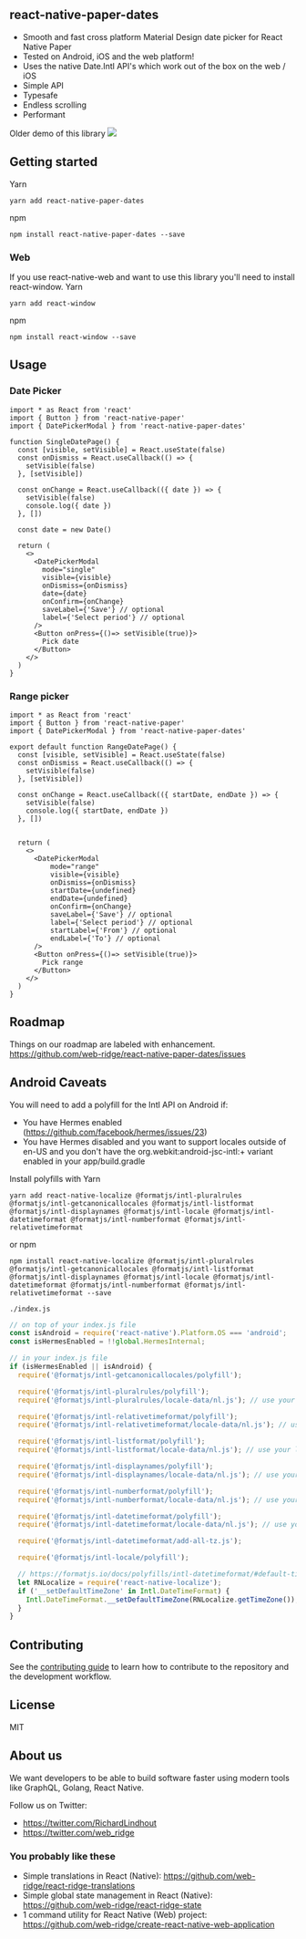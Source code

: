 ## react-native-paper-dates

- Smooth and fast cross platform Material Design date picker for React Native Paper
- Tested on Android, iOS and the web platform!
- Uses the native Date.Intl API's which work out of the box on the web / iOS
- Simple API
- Typesafe
- Endless scrolling
- Performant

Older demo of this library
<img src="https://user-images.githubusercontent.com/6492229/90681177-4970f280-e263-11ea-8257-6810c5166f92.gif"/>

## Getting started

Yarn
```
yarn add react-native-paper-dates
```

npm
```
npm install react-native-paper-dates --save
```

### Web
If you use react-native-web and want to use this library you'll need to install react-window.
Yarn
```
yarn add react-window
```

npm
```
npm install react-window --save
```

## Usage

### Date Picker

```tsx
import * as React from 'react'
import { Button } from 'react-native-paper'
import { DatePickerModal } from 'react-native-paper-dates'

function SingleDatePage() {
  const [visible, setVisible] = React.useState(false)
  const onDismiss = React.useCallback(() => {
    setVisible(false)
  }, [setVisible])

  const onChange = React.useCallback(({ date }) => {
    setVisible(false)
    console.log({ date })
  }, [])

  const date = new Date()

  return (
    <>
      <DatePickerModal
        mode="single"
        visible={visible}
        onDismiss={onDismiss}
        date={date}
        onConfirm={onChange}
        saveLabel={'Save'} // optional
        label={'Select period'} // optional
      />
      <Button onPress={()=> setVisible(true)}>
        Pick date
      </Button>
    </>
  )
}
```

### Range picker
```tsx
import * as React from 'react'
import { Button } from 'react-native-paper'
import { DatePickerModal } from 'react-native-paper-dates'

export default function RangeDatePage() {
  const [visible, setVisible] = React.useState(false)
  const onDismiss = React.useCallback(() => {
    setVisible(false)
  }, [setVisible])

  const onChange = React.useCallback(({ startDate, endDate }) => {
    setVisible(false)
    console.log({ startDate, endDate })
  }, [])


  return (
    <>
      <DatePickerModal
          mode="range"
          visible={visible}
          onDismiss={onDismiss}
          startDate={undefined}
          endDate={undefined}
          onConfirm={onChange}
          saveLabel={'Save'} // optional
          label={'Select period'} // optional
          startLabel={'From'} // optional
          endLabel={'To'} // optional
      />
      <Button onPress={()=> setVisible(true)}>
        Pick range
      </Button>
    </>
  )
}
```



## Roadmap
Things on our roadmap are labeled with enhancement.
https://github.com/web-ridge/react-native-paper-dates/issues

## Android Caveats

You will need to add a polyfill for the Intl API on Android if:

- You have Hermes enabled (https://github.com/facebook/hermes/issues/23)
- You have Hermes disabled and you want to support locales outside of en-US and you don't have the org.webkit:android-jsc-intl:+ variant enabled in your app/build.gradle

Install polyfills with Yarn

```
yarn add react-native-localize @formatjs/intl-pluralrules @formatjs/intl-getcanonicallocales @formatjs/intl-listformat @formatjs/intl-displaynames @formatjs/intl-locale @formatjs/intl-datetimeformat @formatjs/intl-numberformat @formatjs/intl-relativetimeformat
```

or npm

```
npm install react-native-localize @formatjs/intl-pluralrules @formatjs/intl-getcanonicallocales @formatjs/intl-listformat @formatjs/intl-displaynames @formatjs/intl-locale @formatjs/intl-datetimeformat @formatjs/intl-numberformat @formatjs/intl-relativetimeformat --save
```

`./index.js`

```javascript
// on top of your index.js file
const isAndroid = require('react-native').Platform.OS === 'android';
const isHermesEnabled = !!global.HermesInternal;

// in your index.js file
if (isHermesEnabled || isAndroid) {
  require('@formatjs/intl-getcanonicallocales/polyfill');

  require('@formatjs/intl-pluralrules/polyfill');
  require('@formatjs/intl-pluralrules/locale-data/nl.js'); // use your language files

  require('@formatjs/intl-relativetimeformat/polyfill');
  require('@formatjs/intl-relativetimeformat/locale-data/nl.js'); // use your language files

  require('@formatjs/intl-listformat/polyfill');
  require('@formatjs/intl-listformat/locale-data/nl.js'); // use your language files

  require('@formatjs/intl-displaynames/polyfill');
  require('@formatjs/intl-displaynames/locale-data/nl.js'); // use your language files

  require('@formatjs/intl-numberformat/polyfill');
  require('@formatjs/intl-numberformat/locale-data/nl.js'); // use your language files

  require('@formatjs/intl-datetimeformat/polyfill');
  require('@formatjs/intl-datetimeformat/locale-data/nl.js'); // use your language files

  require('@formatjs/intl-datetimeformat/add-all-tz.js');

  require('@formatjs/intl-locale/polyfill');

  // https://formatjs.io/docs/polyfills/intl-datetimeformat/#default-timezone
  let RNLocalize = require('react-native-localize');
  if ('__setDefaultTimeZone' in Intl.DateTimeFormat) {
    Intl.DateTimeFormat.__setDefaultTimeZone(RNLocalize.getTimeZone());
  }
}
```

## Contributing

See the [contributing guide](CONTRIBUTING.md) to learn how to contribute to the repository and the development workflow.

## License

MIT


## About us
We want developers to be able to build software faster using modern tools like GraphQL, Golang, React Native.

Follow us on Twitter:
- https://twitter.com/RichardLindhout
- https://twitter.com/web_ridge

### You probably like these
- Simple translations in React (Native): https://github.com/web-ridge/react-ridge-translations
- Simple global state management in React (Native): https://github.com/web-ridge/react-ridge-state
- 1 command utility for React Native (Web) project: https://github.com/web-ridge/create-react-native-web-application
